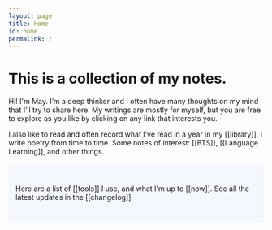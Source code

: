 ```yaml
---
layout: page
title: Home
id: home
permalink: /
---
```


# This is a collection of my notes.

<p>Hi! I'm May. I’m a deep thinker and I often have many thoughts on my mind that I’ll try to share here. My writings are mostly for myself, but you are free to explore as you like by clicking on any link that interests you.</p>

<p>I also like to read and often record what I’ve read in a year in my [[library]]. I write poetry from time to time. Some notes of interest: [[BTS]], [[Language Learning]], and other things.</p>

<p style="padding: 3em 1em; background: #f5f7ff; border-radius: 4px;">
  Here are a list of [[tools]] I use, and what I'm up to [[now]]. 
  See all the latest updates in the [[changelog]].
</p>


<style>
  .wrapper {
    max-width: 44em;
  }
</style>
